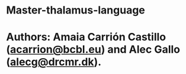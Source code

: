 # Master-thalamus-language
# Authors: Amaia Carrión Castillo (acarrion@bcbl.eu) and Alec Gallo (alecg@drcmr.dk).
